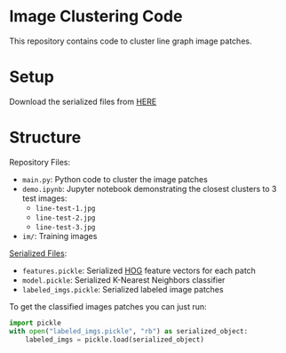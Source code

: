 # Image Clustering Code

This repository contains code to cluster line graph image patches.

# Setup

Download the serialized files from
[HERE](https://drive.google.com/drive/folders/1U0WKZV4r7s9eIoFGdEZzqtdIBGh4ATEb?usp=sharing)

# Structure

Repository Files:

-   `main.py`: Python code to cluster the image patches
-   `demo.ipynb`: Jupyter notebook demonstrating the closest clusters to
    3 test images:
    -   `line-test-1.jpg`
    -   `line-test-2.jpg`
    -   `line-test-3.jpg`
-   `im/`: Training images

[Serialized
Files](https://drive.google.com/drive/folders/1U0WKZV4r7s9eIoFGdEZzqtdIBGh4ATEb?usp=sharing):

-   `features.pickle`: Serialized
    [HOG](https://en.wikipedia.org/wiki/Histogram_of_oriented_gradients)
    feature vectors for each patch
-   `model.pickle`: Serialized K-Nearest Neighbors classifier
-   `labeled_imgs.pickle`: Serialized labeled image patches

To get the classified images patches you can just run:

``` python
import pickle
with open("labeled_imgs.pickle", "rb") as serialized_object:
    labeled_imgs = pickle.load(serialized_object)
```
